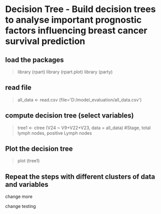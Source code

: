 # Decision Tree - Build decision trees to analyse important prognostic factors influencing breast cancer survival prediction
## load the packages
>library (rpart)
>library (rpart.plot)
>library (party)
## read file
>all_data <- read.csv (file='D:/model_evaluation/all_data.csv')
## compute decision tree (select variables)
>tree1 <- ctree (V24 ~ V9+V22+V23, data = all_data) #Stage, total lymph nodes, positive Lymph nodes
## Plot the decision tree
>plot (tree1)
## Repeat the steps with different clusters of data and variables
change more 

change testing